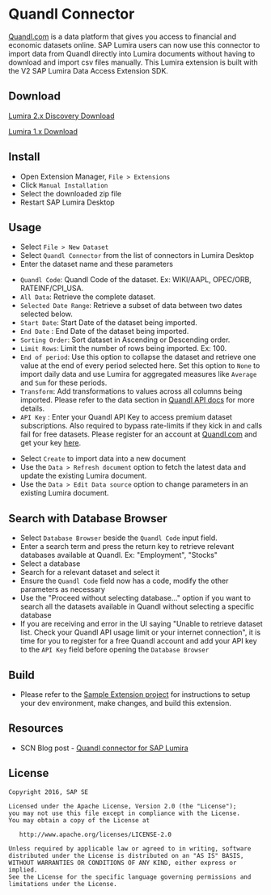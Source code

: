 Quandl Connector
==========================================================
[Quandl.com](https://www.quandl.com) is a data platform that gives you access to financial and economic datasets online. SAP Lumira users can now use this connector to import data from Quandl directly into Lumira documents without having to download and import csv files manually. This Lumira extension is built with the V2 SAP Lumira Data Access Extension SDK.

Download
-----------------
[Lumira 2.x Discovery Download](https://github.com/SAP/lumira-extension-da-quandl-connector/blob/master/install-extension-Lumira2.xDiscovery/com.sap.bi.da.extension.quandlextension_1.30.0.201707071423.zip?raw=true)


[Lumira 1.x Download](https://github.com/SAP/lumira-extension-da-quandl-connector/blob/master/install-extension-Lumira1.x/com.sap.bi.da.extension.quandlextension_1.30.0.201701091640.zip?raw=true)

Install
-----------------
* Open Extension Manager, `File > Extensions`
* Click `Manual Installation`
* Select the downloaded zip file
* Restart SAP Lumira Desktop

Usage
----------
* Select `File > New Dataset`
* Select `Quandl Connector` from the list of connectors in Lumira Desktop
* Enter the dataset name and these parameters
 + `Quandl Code`: Quandl Code of the dataset. Ex: WIKI/AAPL, OPEC/ORB, RATEINF/CPI_USA.
 + `All Data`: Retrieve the complete dataset. 
 + `Selected Date Range`: Retrieve a subset of data between two dates selected below. 
 + `Start Date`: Start Date of the dataset being imported.
 + `End Date` : End Date of the dataset being imported.
 + `Sorting Order`: Sort dataset in Ascending or Descending order.
 + `Limit Rows`: Limit the number of rows being imported. Ex: 100.
 + `End of period`: Use this option to collapse the dataset and retrieve one value at the end of every period selected here. Set this option to `None` to import daily data and use Lumira for aggregated measures like `Average` and `Sum` for these periods.
 + `Transform`: Add transformations to values across all columns being imported. Please refer to the data section in [Quandl API docs](https://www.quandl.com/docs/api?csv#data) for more details.
 + `API Key` : Enter your Quandl API Key to access premium dataset subscriptions. Also required to bypass rate-limits if they kick in and calls fail for free datasets. Please register for an account at [Quandl.com](https://www.quandl.com/users/sign_up) and get your key [here](https://www.quandl.com/account/api).
* Select `Create` to import data into a new document
* Use the `Data > Refresh document` option to fetch the latest data and update the existing Lumira document.
* Use the `Data > Edit Data source` option to change parameters in an existing Lumira document.

Search with Database Browser
------------------------------
* Select `Database Browser` beside the `Quandl Code` input field.
* Enter a search term and press the return key to retrieve relevant databases available at Quandl. Ex: "Employment", "Stocks"
* Select a database
* Search for a relevant dataset and select it
* Ensure the `Quandl Code` field now has a code, modify the other parameters as necessary
* Use the "Proceed without selecting database..." option if you want to search all the datasets available in Quandl without selecting a specific database
* If you are receiving and error in the UI saying "Unable to retrieve dataset list. Check your Quandl API usage limit or your internet connection", it is time for you to register for a free Quandl account and add your API key to the `API Key` field before opening the `Database Browser`

Build
-----------------
* Please refer to the [Sample Extension project](https://github.com/SAP/lumira-extension-da-sample) for instructions to setup your dev environment, make changes, and build this extension.

Resources
-----------
* SCN Blog post - [Quandl connector for SAP Lumira](http://scn.sap.com/community/lumira/blog/2016/01/05/quandl-connector-for-sap-lumira)

License
---------

    Copyright 2016, SAP SE

    Licensed under the Apache License, Version 2.0 (the "License");
    you may not use this file except in compliance with the License.
    You may obtain a copy of the License at

       http://www.apache.org/licenses/LICENSE-2.0

    Unless required by applicable law or agreed to in writing, software
    distributed under the License is distributed on an "AS IS" BASIS,
    WITHOUT WARRANTIES OR CONDITIONS OF ANY KIND, either express or implied.
    See the License for the specific language governing permissions and
    limitations under the License.

 [1]: https://github.com/SAP/lumira-extension-da-quandl-connector
